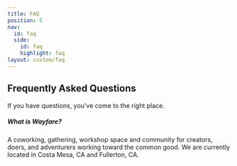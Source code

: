 ```yaml
---
title: FAQ
position: 5
nav:
  id: faq
  side:
    id: faq
    highlight: faq
layout: custom/faq
---
```


## Frequently Asked Questions

If you have questions, you've come to the right place.

##### What is Wayfare?

A coworking, gathering, workshop space and community for creators, doers, and adventurers working toward the common good. We are currently located in Costa Mesa, CA and Fullerton, CA.
